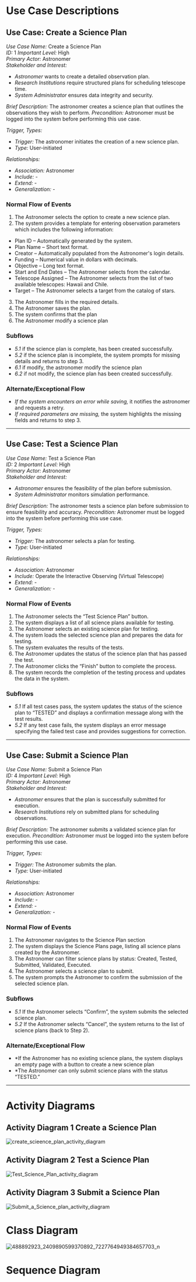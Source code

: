 # Use Case Descriptions
## Use Case: Create a Science Plan
*Use Case Name:* Create a Science Plan  
*ID:* 1 
*Important Level:* High  
*Primary Actor:* Astronomer  
*Stakeholder and Interest:*
- *Astronomer* wants to create a detailed observation plan.
- *Research Institutions* require structured plans for scheduling telescope time.
- *System Administrator* ensures data integrity and security.

*Brief Description:*
The astronomer creates a science plan that outlines the observations they wish to perform.
*Precondition:*
Astronomer must be logged into the system before performing this use case.

*Trigger, Types:*
- *Trigger:* The astronomer initiates the creation of a new science plan.
- *Type:* User-initiated

*Relationships:*  
- *Association:* Astronomer  
- *Include:* -  
- *Extend:* -  
- *Generalization:* -  

### Normal Flow of Events
1. The Astronomer selects the option to create a new science plan.
2. The system provides a template for entering observation parameters which includes the following information:
- Plan ID – Automatically generated by the system.
- Plan Name – Short text format.
- Creator – Automatically populated from the Astronomer's login details.
- Funding – Numerical value in dollars with decimals.
- Objective – Long text format.
- Start and End Dates – The Astronomer selects from the calendar.
- Telescope Assigned – The Astronomer selects from the list of two available telescopes: Hawaii and Chile.
- Target – The Astronomer selects a target from the catalog of stars.
3. The Astronomer fills in the required details.
4. The Astronomer saves the plan.
5. The system confirms that the plan
6. The Astronomer modify a science plan

### Subflows
- *5.1* if the science plan is complete, has been created successfully.
- *5.2* if the science plan is incomplete, the system prompts for missing details and returns to step 3.
- *6.1* if modify, the astronomer modify the science plan
- *6.2* if not modify, the science plan has been created successfully.

### Alternate/Exceptional Flow
- *If the system encounters an error while saving,* it notifies the astronomer and requests a retry.
- *If required parameters are missing,* the system highlights the missing fields and returns to step 3.

---

## Use Case: Test a Science Plan
*Use Case Name:* Test a Science Plan  
*ID:* 2
*Important Level:* High  
*Primary Actor:* Astronomer  
*Stakeholder and Interest:*
- *Astronomer* ensures the feasibility of the plan before submission.
- *System Administrator* monitors simulation performance.

*Brief Description:*
The astronomer tests a science plan before submission to ensure feasibility and accuracy.
*Precondition:*
Astronomer must be logged into the system before performing this use case.

*Trigger, Types:*
- *Trigger:* The astronomer selects a plan for testing.
- *Type:* User-initiated

*Relationships:*  
- *Association:* Astronomer  
- *Include:* Operate the Interactive Observing (Virtual Telescope)  
- *Extend:* -  
- *Generalization:* -  

### Normal Flow of Events
1. The Astronomer selects the “Test Science Plan” button.
2. The system displays a list of all science plans available for testing.
3. The Astronomer selects an existing science plan for testing.
4. The system loads the selected science plan and prepares the data for testing.
5. The system evaluates the results of the tests.
6. The Astronomer updates the status of the science plan that has passed the test.
7. The Astronomer clicks the “Finish” button to complete the process.
8. The system records the completion of the testing process and updates the data in the system.
### Subflows
- *5.1* If all test cases pass, the system updates the status of the science plan to “TESTED” and displays a confirmation message along with the test results.
- *5.2* If any test case fails, the system displays an error message specifying the failed test case and provides suggestions for correction.



---


## Use Case: Submit a Science Plan
*Use Case Name:* Submit a Science Plan  
*ID:* 4
*Important Level:* High  
*Primary Actor:* Astronomer  
*Stakeholder and Interest:*
- *Astronomer* ensures that the plan is successfully submitted for execution.
- *Research Institutions* rely on submitted plans for scheduling observations.

*Brief Description:*
The astronomer submits a validated science plan for execution.
*Precondition:*
Astronomer must be logged into the system before performing this use case.

*Trigger, Types:*
- *Trigger:* The Astronomer submits the plan.
- *Type:* User-initiated

*Relationships:*  
- *Association:* Astronomer  
- *Include:* -  
- *Extend:* -  
- *Generalization:* -  

### Normal Flow of Events
1. The Astronomer navigates to the Science Plan section
2. The system displays the Science Plans page, listing all science plans created by the Astronomer.
3. The Astronomer can filter science plans by status: Created, Tested, Submitted, Validated, Executed.
4. The Astronomer selects a science plan to submit.
5. The system prompts the Astronomer to confirm the submission of the selected science plan.

### Subflows
- *5.1* If the Astronomer selects “Confirm”, the system submits the selected science plan.
- *5.2*  If the Astronomer selects “Cancel”, the system returns to the list of science plans (back to Step 2).
### Alternate/Exceptional Flow
- *If the Astronomer has no existing science plans, the system displays an empty page with a button to create a new science plan
- *The Astronomer can only submit science plans with the status “TESTED.”

---




# Activity Diagrams
## Activity Diagram 1 Create a Science Plan
![create_scieence_plan_activity_diagram](https://github.com/user-attachments/assets/38bfadbf-1b30-4622-b21d-fdce70a8c17b)
## Activity Diagram 2 Test a Science Plan
![Test_Science_Plan_activity_diagram](https://github.com/user-attachments/assets/70e220f6-2dda-48e1-a7ce-e210ae0e5f9f)
## Activity Diagram 3 Submit a Science Plan
![Submit_a_Science_plan_activity_diagram](https://github.com/user-attachments/assets/7624318e-f409-4382-a1c1-d4a8d58b14c4)


# Class Diagram
![488892923_2409890599370892_7227764949384657703_n](https://github.com/user-attachments/assets/c284b7be-290a-401c-8e8d-fe99ff86e8d6)


# Sequence Diagram





